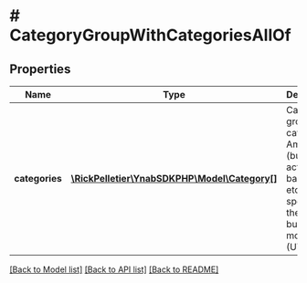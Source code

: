 # # CategoryGroupWithCategoriesAllOf

## Properties

Name | Type | Description | Notes
------------ | ------------- | ------------- | -------------
**categories** | [**\RickPelletier\YnabSDKPHP\Model\Category[]**](Category.md) | Category group categories.  Amounts (budgeted, activity, balance, etc.) are specific to the current budget month (UTC). |

[[Back to Model list]](../../README.md#models) [[Back to API list]](../../README.md#endpoints) [[Back to README]](../../README.md)
